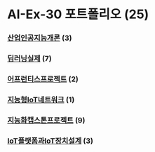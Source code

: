 # AI-Ex-30 포트폴리오 (25)
### [산업인공지능개론](https://github.com/acebang76/Introduction-to-Industrial-AI) (3)

### [딥러닝실제](https://github.com/acebang76/Deep-learning-practice) (7)

### [어프런티스프로젝트](https://github.com/acebang76/apprentice_project) (2)

### [지능형IoT네트워크](https://github.com/acebang76/intelligent-IoT-network) (1)

### [지능화캡스톤프로젝트](https://github.com/acebang76/capstone_project) (9)

### [IoT플랫폼과IoT장치설계](https://github.com/acebang76/IoT-platform-and-IoT-device-design) (3)
